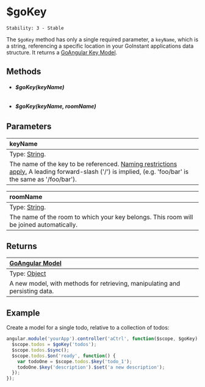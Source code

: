 # $goKey

```
Stability: 3 - Stable
```

The `$goKey` method has only a single required parameter, a `keyName`, which is a string, referencing a specific location
in your GoInstant applications data structure.  It returns a [GoAngular Key Model](./model/key_model/index.md).

## Methods

- ###### **$goKey(keyName)**
- ###### **$goKey(keyName, roomName)**


## Parameters

| keyName |
|:---|
| Type: [String](https://developer.mozilla.org/en-US/docs/Web/JavaScript/Reference/Global_Objects/String). |
| The name of the key to be referenced. [Naming restrictions apply.](../key/index.md#on-key-naming) A leading forward-slash ('/') is implied, (e.g. 'foo/bar' is the same as '/foo/bar'). |

| roomName |
|:---|
| Type: [String](https://developer.mozilla.org/en-US/docs/Web/JavaScript/Reference/Global_Objects/String). |
| The name of the room to which your key belongs. This room will be joined automatically. |

## Returns

| [GoAngular Model](./model/key_model/index.md) |
| :--|
| Type: [Object](https://developer.mozilla.org/en-US/docs/Web/JavaScript/Reference/Global_Objects/Object) |
| A new model, with methods for retrieving, manipulating and persisting data. |

## Example

Create a model for a single todo, relative to a collection of todos:

```js
angular.module('yourApp').controller('aCtrl', function($scope, $goKey) {
  $scope.todos = $goKey('todos');
  $scope.todos.$sync();
  $scope.todos.$on('ready', function() {
    var todoOne = $scope.todos.$key('todo_1');
    todoOne.$key('description').$set('a new description');
  });
});
```
